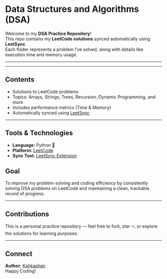 #  Data Structures and Algorithms (DSA)

Welcome to my **DSA Practice Repository**!  
This repo contains my **LeetCode solutions** synced automatically using **LeetSync**.  
Each folder represents a problem I’ve solved, along with details like execution time and memory usage.

---

---

##  Contents
-  Solutions to LeetCode problems
-  Topics: Arrays, Strings, Trees, Recursion, Dynamic Programming, and more
-  Includes performance metrics (Time & Memory)
-  Automatically synced using [LeetSync](https://github.com/LeetSync/LeetSync)

---
##  Tools & Technologies
- **Language:** Python 🐍  
- **Platform:** [LeetCode](https://leetcode.com/)  
- **Sync Tool:** [LeetSync Extension](https://github.com/LeetSync/LeetSync)

##  Goal
To improve my problem-solving and coding efficiency by consistently solving DSA problems on LeetCode and maintaining a clean, trackable record of progress.

---

##  Contributions
This is a personal practice repository — feel free to fork, star ⭐, or explore the solutions for learning purposes.

---

##  Connect
**Author:** [Kahkashan](https://github.com/Kahkashan2708)  
Happy Coding! 

